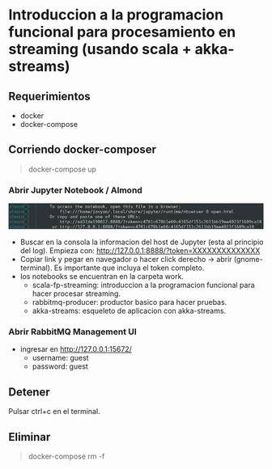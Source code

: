 # Introduccion a la programacion funcional para procesamiento en streaming (usando scala + akka-streams)

## Requerimientos
* docker
* docker-compose  

## Corriendo docker-composer

> docker-compose up

### Abrir Jupyter Notebook / Almond
![screenshot](img/screenshot.png)
* Buscar en la consola la informacion del host de Jupyter (esta al principio del log). Empieza con: http://127.0.0.1:8888/?token=XXXXXXXXXXXXXX
* Copiar link y pegar en navegador o hacer click derecho -> abrir (gnome-terminal). Es importante que incluya el token completo.
* los notebooks se encuentran en la carpeta work.
  * scala-fp-streaming: introduccion a la programacion funcional para hacer procesar streaming.
  * rabbitmq-producer: productor basico para hacer pruebas.
  * akka-streams: esqueleto de aplicacion con akka-streams.

### Abrir RabbitMQ Management UI
* ingresar en http://127.0.0.1:15672/
  * username: guest
  * password: guest

## Detener

Pulsar ctrl+c en el terminal.

## Eliminar

> docker-compose rm -f